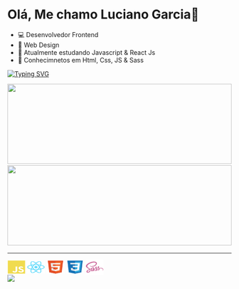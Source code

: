 # Olá, Me chamo Luciano Garcia👋
- 💻 Desenvolvedor Frontend
- 🎉 Web Design
- 📒 Atualmente estudando Javascript & React Js 
- 📌 Conhecimnetos em Html, Css, JS & Sass

<div style="align: center;">
  
[![Typing SVG](https://readme-typing-svg.herokuapp.com?font=arial&color=%230C0C0C&size=24&width=440&lines=Frontend++Developer+%26+Web+Design)](https://git.io/typing-svg)
  
   <img width="100%" height="180px" src="https://github-readme-stats.vercel.app/api?username=LucianoGarcia1&show_icons=true&theme=dark&include_all_commits=true&count_private=true"/>
  
   <img width="100%" height="180px" src="https://github-readme-stats.vercel.app/api/top-langs/?username=LucianoGarcia1&layout=compact&langs_count=7&theme=dark"/>
  <hr>
  <img align="center" alt="Luciano-Js" height="30" width="40" src="https://raw.githubusercontent.com/devicons/devicon/master/icons/javascript/javascript-plain.svg">
  <img align="center" alt="Luciano-React" height="30" width="40" src="https://raw.githubusercontent.com/devicons/devicon/master/icons/react/react-original.svg">
  <img align="center" alt="Luciano-HTML" height="30" width="40" src="https://raw.githubusercontent.com/devicons/devicon/master/icons/html5/html5-original.svg">
  <img align="center" alt="Luciano-CSS" height="30" width="40" src="https://raw.githubusercontent.com/devicons/devicon/master/icons/css3/css3-original.svg">
  <img align="center" alt="Luciano-React" height="34" width="40" src="https://raw.githubusercontent.com/devicons/devicon/master/icons/sass/sass-original.svg">
</div>

<div style="width:100%; text-align:rigth;">
  <img src="https://img.icons8.com/color/240/000000/baby-yoda.png" style="align: right; text-align: right;"/>
</div>

